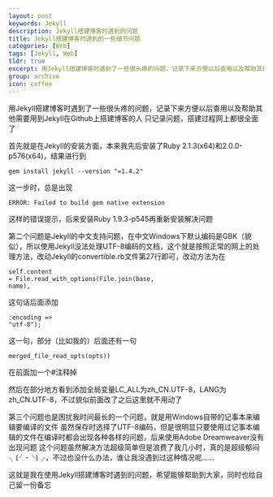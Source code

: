 ```yaml
---
layout: post
keywords: Jekyll
description: Jekyll搭建博客时遇到的问题
title: Jekyll搭建博客时遇到的一些细节问题
categories: [Web]
tags: [Jekyll, Web]
tldr: true
excerpt: 用Jekyll搭建博客时遇到了一些很头疼的问题，记录下来方便以后查用以及帮助其他需要用到Jekyll在Github上搭建博客的人
group: archive
icon: coffee
---
```


用Jekyll搭建博客时遇到了一些很头疼的问题，记录下来方便以后查用以及帮助其他需要用到Jekyll在Github上搭建博客的人
只记录问题，搭建过程网上都很全面了

首先就是在Jekyll的安装方面，本来我先后安装了Ruby 2.1.3(x64)和2.0.0-p576(x64)，结果进行到
<pre><code>gem install jekyll --version "=1.4.2"</code></pre>这一步时，总是出现
<pre><code>ERROR: Failed to build gem native extension</code></pre>这样的错误提示，后来安装Ruby 1.9.3-p545再重新安装解决问题

第二个问题是Jekyll的中文支持问题，在中文Windows下默认编码是GBK（貌似），所以使用Jekyll没法处理UTF-8编码的文档，这个就是按照正常的网上的处理方法，改动Jekyll的convertible.rb文件第27行即可，改动方法为在<pre><code>self.content = File.read_with_options(File.join(base, name),</code></pre>这句话后面添加<pre><code>:encoding => "utf-8");</code></pre>这一句，部分（比如我的）后面还有一句<pre><code>merged_file_read_opts(opts))</code></pre>在前面加一个#注释掉

然后在部分地方看到添加全局变量LC_ALL为zh_CN.UTF-8，LANG为zh_CN.UTF-8，不过貌似前面改了之后这里就不用动了

第三个问题也是困扰我时间最长的一个问题，就是用Windows自带的记事本来编辑要编译的文件
虽然保存时选择了UTF-8编码，但是很明显只要使用过记事本编辑的文件在编译时都会出现各种各样的问题，后来使用Adobe Dreamweaver没有出现问题
这个问题虽然解决方法超级简单但是浪费了我几小时，真的是超级郁闷╮(╯-╰)╭，不过也没什么办法，谁让我没遇到过这种情况呢……

这就是我在使用Jekyll搭建博客时遇到的问题，希望能够帮助到大家，同时也给自己留一份备忘